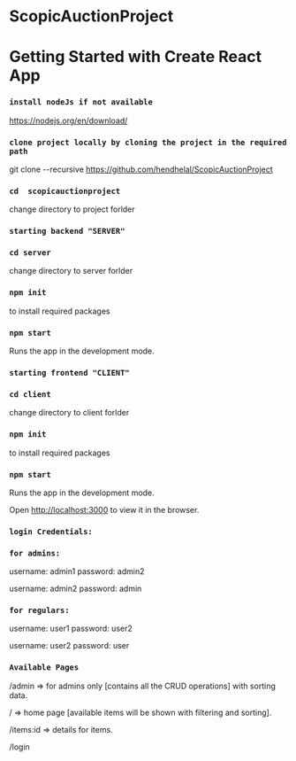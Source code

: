 # ScopicAuctionProject

# Getting Started with Create React App


### `install nodeJs if not available`
https://nodejs.org/en/download/

### `clone project locally by cloning the project in the required path `
git clone --recursive  https://github.com/hendhelal/ScopicAuctionProject 

### `cd  scopicauctionproject `
change directory to project forlder

### `starting backend "SERVER" `
###  `cd server`
change directory to server forlder

### `npm init`
to install required packages

### `npm start`
Runs the app in the development mode.

### `starting frontend "CLIENT" `

###  `cd client` 
change directory to client forlder

### `npm init`
to install required packages

### `npm start`
Runs the app in the development mode.

Open [http://localhost:3000](http://localhost:3000) to view it in the browser.

### `login Credentials:`

### `for admins:`
username: admin1
password: admin2

username: admin2
password: admin


### `for regulars:`
username: user1
password: user2

username: user2
password: user

### `Available Pages`

/admin => for admins only [contains all the CRUD operations] with sorting data. 

/ =>  home page [available items will be shown with filtering and sorting].

/items:id => details for items.

/login





